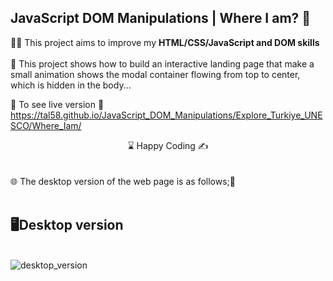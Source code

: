 ## JavaScript DOM Manipulations | Where I am? 🤔

👨‍💻 This project aims to improve my <b>HTML/CSS/JavaScript and DOM skills </b> 
<br><br>
🎯 This project shows how to build an interactive landing page that make a small animation shows the modal container flowing from top to center, which is hidden in the body...

🔗 To see live version 🎯https://tal58.github.io/JavaScript_DOM_Manipulations/Explore_Turkiye_UNESCO/Where_Iam/
<br>
<center> ⌛ Happy Coding  ✍ </center>
<br><br>
🌐 The desktop version of the web page is as follows;🧭
<br><br>

## 🖥️Desktop version
<br>
<img src="./chess.gif" align="left" alt="desktop_version">
<br>
<br>
<br>
<br>
<br>
<br>
<br>
<br>
<br>







